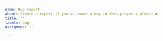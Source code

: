 ```yaml
---
name: Bug report
about: Create a report if you've found a bug in this project; please use GitHub Discussions instead if you are uncertain or the bug may be in your code.
title: ''
labels: bug
assignees: ''

---
```

